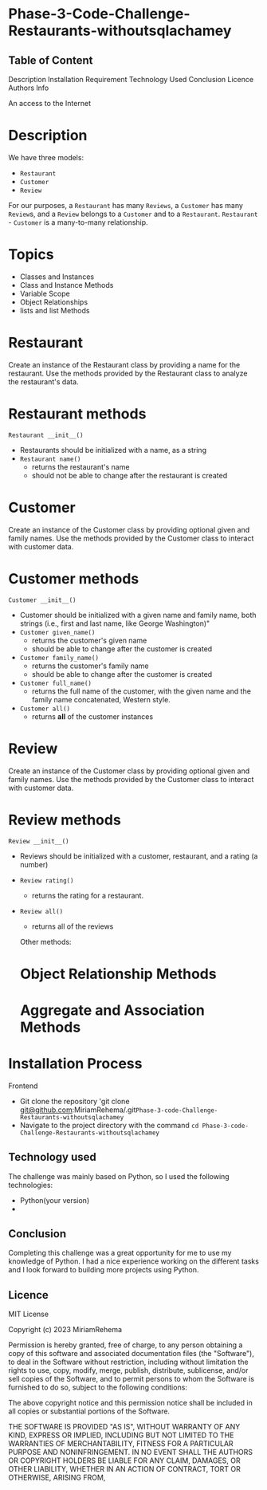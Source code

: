 # Phase-3-Code-Challenge-Restaurants-withoutsqlachamey


## Table of Content

Description
Installation Requirement
Technology Used
Conclusion
Licence
Authors Info

An access to the Internet
# Description
We have three models:
- `Restaurant`
- `Customer`
- `Review`

 
For our purposes, a `Restaurant` has many `Reviews`, a `Customer` has many `Review`s, and a `Review` belongs to a `Customer` and to a `Restaurant`.
`Restaurant` - `Customer` is a many-to-many relationship. 
# Topics
- Classes and Instances
- Class and Instance Methods
- Variable Scope
- Object Relationships
- lists and list Methods 

# Restaurant
Create an instance of the Restaurant class by providing a name for the restaurant.
Use the methods provided by the Restaurant class to analyze the restaurant's data.
# Restaurant methods
`Restaurant __init__()`
  - Restaurants should be initialized with a name, as a string
- `Restaurant name()`
  - returns the restaurant's name
  - should not be able to change after the restaurant is created

# Customer

Create an instance of the Customer class by providing optional given and family names.
Use the methods provided by the Customer class to interact with customer data.
# Customer methods
`Customer __init__()`
  - Customer should be initialized with a given name and family name, both strings (i.e., first and last name, like George Washington)"
- `Customer given_name()`
  - returns the customer's given name
  - should be able to change after the customer is created
- `Customer family_name()`
  - returns the customer's family name
  - should be able to change after the customer is created
- `Customer full_name()`
  - returns the full name of the customer, with the given name and the family name concatenated, Western style.
- `Customer all()`
  - returns **all** of the customer instances

# Review

Create an instance of the Customer class by providing optional given and family names.
Use the methods provided by the Customer class to interact with customer data.
# Review methods
`Review __init__()`
  - Reviews should be initialized with a customer, restaurant, and a rating (a number)
- `Review rating()`
  - returns the rating for a restaurant.
- `Review all()`
  - returns all of the reviews

  Other methods:
  # Object Relationship Methods
  # Aggregate and Association Methods


# Installation Process

Frontend

* Git clone the repository 'git clone git@github.com:MiriamRehema/.git`Phase-3-code-Challenge-Restaurants-withoutsqlachamey`
* Navigate to the project directory with the command `cd Phase-3-code-Challenge-Restaurants-withoutsqlachamey`



## Technology used
The challenge was mainly based on Python, so I used the following technologies:
- Python(your version)
-

## Conclusion
Completing this challenge was a great opportunity for me to use my knowledge of Python. I had a nice experience working on the different tasks and I look forward to building more projects using Python.



## Licence
MIT License

Copyright (c) 2023 MiriamRehema

Permission is hereby granted, free of charge, to any person obtaining a copy
of this software and associated documentation files (the "Software"), to deal
in the Software without restriction, including without limitation the rights
to use, copy, modify, merge, publish, distribute, sublicense, and/or sell
copies of the Software, and to permit persons to whom the Software is
furnished to do so, subject to the following conditions:

The above copyright notice and this permission notice shall be included in all
copies or substantial portions of the Software.

THE SOFTWARE IS PROVIDED "AS IS", WITHOUT WARRANTY OF ANY KIND, EXPRESS OR
IMPLIED, INCLUDING BUT NOT LIMITED TO THE WARRANTIES OF MERCHANTABILITY,
FITNESS FOR A PARTICULAR PURPOSE AND NONINFRINGEMENT. IN NO EVENT SHALL THE
AUTHORS OR COPYRIGHT HOLDERS BE LIABLE FOR ANY CLAIM, DAMAGES, OR OTHER
LIABILITY, WHETHER IN AN ACTION OF CONTRACT, TORT OR OTHERWISE, ARISING FROM,


